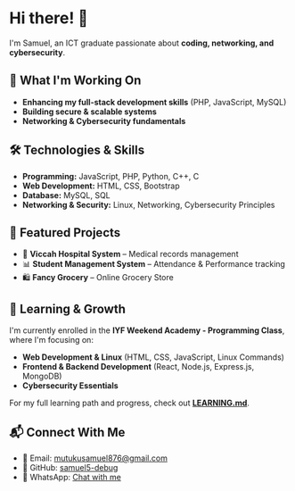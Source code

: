# Hi there! 👋  
I'm Samuel, an ICT graduate passionate about **coding, networking, and cybersecurity**.  

## 🚀 What I'm Working On  
- **Enhancing my full-stack development skills** (PHP, JavaScript, MySQL)  
- **Building secure & scalable systems**  
- **Networking & Cybersecurity fundamentals**  

## 🛠 Technologies & Skills  
- **Programming:** JavaScript, PHP, Python, C++, C  
- **Web Development:** HTML, CSS, Bootstrap  
- **Database:** MySQL, SQL  
- **Networking & Security:** Linux, Networking, Cybersecurity Principles  

## 📂 Featured Projects  
- 🏥 **Viccah Hospital System** – Medical records management  
- 📊 **Student Management System** – Attendance & Performance tracking  
- 🛍️ **Fancy Grocery** – Online Grocery Store  

## 📖 Learning & Growth  
I'm currently enrolled in the **IYF Weekend Academy - Programming Class**, where I'm focusing on:  
- **Web Development & Linux** (HTML, CSS, JavaScript, Linux Commands)  
- **Frontend & Backend Development** (React, Node.js, Express.js, MongoDB)  
- **Cybersecurity Essentials**  

For my full learning path and progress, check out **[LEARNING.md](./LEARNING.md)**.  

## 📬 Connect With Me  
- 📧 Email: mutukusamuel876@gmail.com  
- 🔗 GitHub: [samuel5-debug](https://github.com/samuel5-debug)
- 📱 WhatsApp: [Chat with me](https://wa.me/254769965286)

